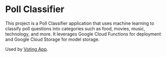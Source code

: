 # Poll Classifier

This project is a Poll Classifier application that uses machine learning to classify poll questions into categories such as food, movies, music, technology, and more. It leverages Google Cloud Functions for deployment and Google Cloud Storage for model storage.

Used by [Voting App](https://github.com/Fralleee/voting-app).
